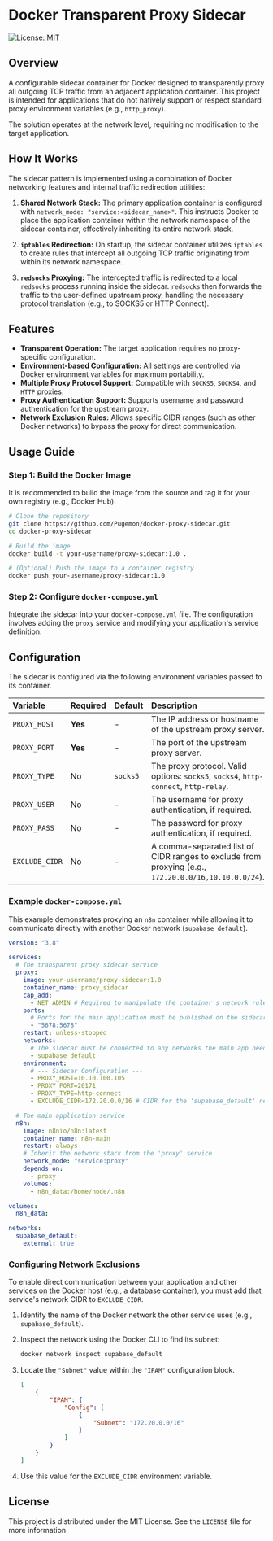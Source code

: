 # Docker Transparent Proxy Sidecar

[![License: MIT](https://img.shields.io/badge/License-MIT-yellow.svg)](https://opensource.org/licenses/MIT)

## Overview

A configurable sidecar container for Docker designed to transparently proxy all outgoing TCP traffic from an adjacent application container. This project is intended for applications that do not natively support or respect standard proxy environment variables (e.g., `http_proxy`).

The solution operates at the network level, requiring no modification to the target application.

## How It Works

The sidecar pattern is implemented using a combination of Docker networking features and internal traffic redirection utilities:

1.  **Shared Network Stack:** The primary application container is configured with `network_mode: "service:<sidecar_name>"`. This instructs Docker to place the application container within the network namespace of the sidecar container, effectively inheriting its entire network stack.

2.  **`iptables` Redirection:** On startup, the sidecar container utilizes `iptables` to create rules that intercept all outgoing TCP traffic originating from within its network namespace.

3.  **`redsocks` Proxying:** The intercepted traffic is redirected to a local `redsocks` process running inside the sidecar. `redsocks` then forwards the traffic to the user-defined upstream proxy, handling the necessary protocol translation (e.g., to SOCKS5 or HTTP Connect).

## Features

*   **Transparent Operation:** The target application requires no proxy-specific configuration.
*   **Environment-based Configuration:** All settings are controlled via Docker environment variables for maximum portability.
*   **Multiple Proxy Protocol Support:** Compatible with `SOCKS5`, `SOCKS4`, and `HTTP` proxies.
*   **Proxy Authentication Support:** Supports username and password authentication for the upstream proxy.
*   **Network Exclusion Rules:** Allows specific CIDR ranges (such as other Docker networks) to bypass the proxy for direct communication.

## Usage Guide

### Step 1: Build the Docker Image

It is recommended to build the image from the source and tag it for your own registry (e.g., Docker Hub).

```bash
# Clone the repository
git clone https://github.com/Pugemon/docker-proxy-sidecar.git
cd docker-proxy-sidecar

# Build the image
docker build -t your-username/proxy-sidecar:1.0 .

# (Optional) Push the image to a container registry
docker push your-username/proxy-sidecar:1.0
```

### Step 2: Configure `docker-compose.yml`

Integrate the sidecar into your `docker-compose.yml` file. The configuration involves adding the `proxy` service and modifying your application's service definition.

## Configuration

The sidecar is configured via the following environment variables passed to its container.

| Variable       | Required | Default  | Description                                                                                          |
|:---------------|:---------|:---------|:-----------------------------------------------------------------------------------------------------|
| `PROXY_HOST`   | **Yes**  | -        | The IP address or hostname of the upstream proxy server.                                             |
| `PROXY_PORT`   | **Yes**  | -        | The port of the upstream proxy server.                                                               |
| `PROXY_TYPE`   | No       | `socks5` | The proxy protocol. Valid options: `socks5`, `socks4`, `http-connect`, `http-relay`.                 |
| `PROXY_USER`   | No       | -        | The username for proxy authentication, if required.                                                  |
| `PROXY_PASS`   | No       | -        | The password for proxy authentication, if required.                                                  |
| `EXCLUDE_CIDR` | No       | -        | A comma-separated list of CIDR ranges to exclude from proxying (e.g., `172.20.0.0/16,10.10.0.0/24`). |

### Example `docker-compose.yml`

This example demonstrates proxying an `n8n` container while allowing it to communicate directly with another Docker network (`supabase_default`).

```yaml
version: "3.8"

services:
  # The transparent proxy sidecar service
  proxy:
    image: your-username/proxy-sidecar:1.0
    container_name: proxy_sidecar
    cap_add:
      - NET_ADMIN # Required to manipulate the container's network rules
    ports:
      # Ports for the main application must be published on the sidecar
      - "5678:5678"
    restart: unless-stopped
    networks:
      # The sidecar must be connected to any networks the main app needs to access directly
      - supabase_default
    environment:
      # --- Sidecar Configuration ---
      - PROXY_HOST=10.10.100.105
      - PROXY_PORT=20171
      - PROXY_TYPE=http-connect
      - EXCLUDE_CIDR=172.20.0.0/16 # CIDR for the 'supabase_default' network

  # The main application service
  n8n:
    image: n8nio/n8n:latest
    container_name: n8n-main
    restart: always
    # Inherit the network stack from the 'proxy' service
    network_mode: "service:proxy"
    depends_on:
      - proxy
    volumes:
      - n8n_data:/home/node/.n8n

volumes:
  n8n_data:

networks:
  supabase_default:
    external: true
```

### Configuring Network Exclusions

To enable direct communication between your application and other services on the Docker host (e.g., a database container), you must add that service's network CIDR to `EXCLUDE_CIDR`.

1.  Identify the name of the Docker network the other service uses (e.g., `supabase_default`).
2.  Inspect the network using the Docker CLI to find its subnet:

    ```bash
    docker network inspect supabase_default
    ```

3.  Locate the `"Subnet"` value within the `"IPAM"` configuration block.

    ```json
    [
        {
            "IPAM": {
                "Config": [
                    {
                        "Subnet": "172.20.0.0/16"
                    }
                ]
            }
        }
    ]
    ```
4.  Use this value for the `EXCLUDE_CIDR` environment variable.

## License

This project is distributed under the MIT License. See the `LICENSE` file for more information.
